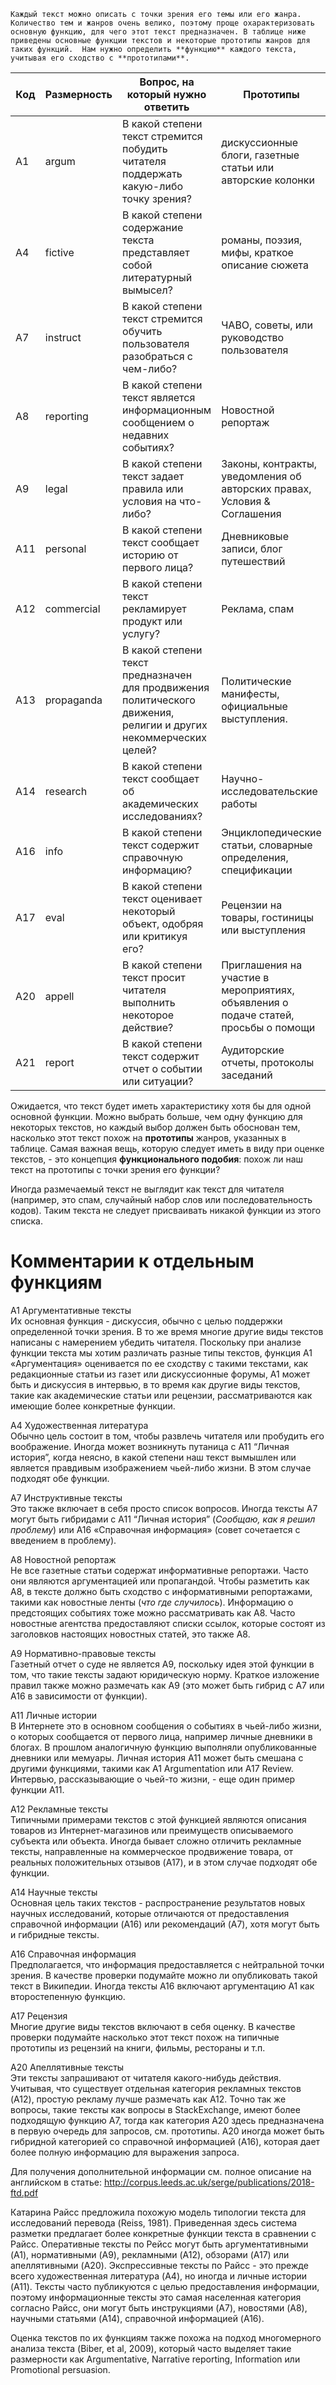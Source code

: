     Каждый текст можно описать с точки зрения его темы или его жанра. Количество тем и жанров очень велико, поэтому проще охарактеризовать основную функцию, для чего этот текст предназначен. В таблице ниже приведены основные функции текстов и некоторые прототипы жанров для таких функций.  Нам нужно определить **функцию** каждого текста, учитывая его сходство с **прототипами**.



| Код | Размерность | Вопрос, на который нужно ответить                                                                                 | Прототипы                                                                           |
|-----|-------------|-------------------------------------------------------------------------------------------------------------------|-------------------------------------------------------------------------------------|
| A1  | argum       | В какой степени текст стремится побудить читателя поддержать какую-либо точку зрения?                             | дискуссионные блоги, газетные статьи или авторские колонки                          |  
| A4  | fictive     | В какой степени содержание текста представляет собой литературный вымысел?                                        | романы, поэзия, мифы, краткое описание сюжета                                       |  
| A7  | instruct    | В какой степени текст стремится обучить пользователя разобраться с чем-либо?                                      | ЧАВО, советы, или руководство пользователя                                          | 
| A8  | reporting   | В какой степени текст является информационным сообщением о недавних событиях?                                     | Новостной репортаж                                                                  | 
| A9  | legal       | В какой степени текст задает правила или условия на что-либо?                                                     | Законы, контракты, уведомления об авторских правах, Условия & Соглашения            |  
| A11 | personal    | В какой степени текст сообщает историю от первого лица?                                                           | Дневниковые записи, блог путешествий                                                |  
| A12 | commercial  | В какой степени текст рекламирует продукт или услугу?                                                             | Реклама, спам                                                                       |  
| A13 | propaganda  | В какой степени текст предназначен для продвижения политического движения, религии и других некоммерческих целей? | Политические манифесты, официальные выступления.                                    |  
| A14 | research    | В какой степени текст сообщает об академических исследованиях?                                                    | Научно-исследовательские работы                                                     |  
| A16 | info        | В какой степени текст содержит справочную информацию?                                                             | Энциклопедические статьи, словарные определения, спецификации                       |  
| A17 | eval        | В какой степени текст оценивает некоторый объект, одобряя или критикуя его?                                       | Рецензии на товары, гостиницы или выступления                                       |  
| A20 | appell      | В какой степени текст просит читателя выполнить некоторое действие?                                               | Приглашения на участие в мероприятиях, объявления о подаче статей, просьбы о помощи |  
| A21 | report      | В какой степени текст содержит отчет о событии или ситуации?                                                      | Аудиторские отчеты, протоколы заседаний                                             |  

Ожидается, что текст будет иметь характеристику хотя бы для одной основной функции. Можно выбрать больше, чем одну функцию для некоторых текстов, но каждый выбор должен быть обоснован тем, насколько этот текст похож на **прототипы** жанров, указанных в таблице.
Самая важная вещь, которую следует иметь в виду при оценке текстов, - это концепция **функционального подобия**: похож ли наш текст на прототипы с точки зрения его функции? 

Иногда размечаемый текст не выглядит как текст для читателя (например, это спам, случайный набор слов или последовательность кодов). Таким текста не следует присваивать никакой функции из этого списка.


Комментарии к отдельным функциям
================================

A1 Аргументативные тексты  
Их основная функция - дискуссия, обычно с целью поддержки определенной точки зрения. В то же время многие другие виды текстов написаны с намерением убедить читателя. Поскольку при анализе функции текста мы хотим различать разные типы текстов, функция A1 «Аргументация» оценивается по ее сходству с такими текстами, как редакционные статьи из газет или дискуссионные форумы, А1 может быть и дискуссия в интервью, в то время как другие виды текстов, такие как академические статьи или рецензии, рассматриваются как имеющие более конкретные функции.

A4 Художественная литература  
Обычно цель состоит в том, чтобы развлечь читателя или пробудить его воображение. Иногда может возникнуть путаница с A11 “Личная история”, когда неясно, в какой степени наш текст вымышлен или является правдивым изображением чьей-либо жизни. В этом случае подходят обе функции.

A7 Инструктивные тексты  
Это также включает в себя просто список вопросов. Иногда тексты A7 могут быть гибридами с A11 “Личная история” (*Сообщаю, как я решил проблему*) или A16 «Справочная информация» (совет сочетается с введением в проблему).

A8 Новостной репортаж  
Не все газетные статьи содержат информативные репортажи. Часто они являются аргументацией или пропагандой. Чтобы разметить как A8, в тексте должно быть сходство с информативными репортажами, такими как новостные ленты (*что где случилось*). Информацию о предстоящих событиях тоже можно рассматривать как A8. Часто новостные агентства предоставляют списки ссылок, которые состоят из заголовков настоящих новостных статей, это также A8.

A9 Нормативно-правовые тексты  
Газетный отчет о суде не является А9, поскольку идея этой функции в том, что такие тексты задают юридическую норму. Краткое изложение правил также можно размечать как A9 (это может быть гибрид с A7 или A16 в зависимости от функции).

A11 Личные истории  
В Интернете это в основном сообщения о событиях в чьей-либо жизни, о которых сообщается от первого лица, например личные дневники в блогах. В прошлом аналогичную функцию выполняли опубликованные дневники или мемуары. Личная история A11 может быть смешана с другими функциями, такими как A1 Argumentation или A17 Review. Интервью, рассказывающие о чьей-то жизни, - еще один пример функции А11.

A12 Рекламные тексты  
Типичными примерами текстов с этой функцией являются описания товаров из Интернет-магазинов или преимуществ описываемого субъекта или объекта. Иногда бывает сложно отличить рекламные тексты, направленные на коммерческое продвижение товара, от реальных положительных отзывов (A17), и в этом случае подходят обе функции.

A14 Научные тексты  
Основная цель таких текстов - распространение результатов новых научных исследований, которые отличаются от предоставления справочной информации (A16) или рекомендаций (A7), хотя могут быть и гибридные тексты.

A16 Справочная информация  
Предполагается, что информация предоставляется с нейтральной точки зрения. В качестве проверки подумайте можно ли опубликовать такой текст в Википедии. Иногда тексты А16 включают аргументацию A1 как второстепенную функцию.

A17 Рецензия  
Многие другие виды текстов включают в себя оценку. В качестве проверки подумайте насколько этот текст похож на типичные прототипы из рецензий на книги, фильмы, рестораны и т.п.

A20 Апеллятивные тексты  
Эти тексты запрашивают от читателя какого-нибудь действия. Учитывая, что существует отдельная категория рекламных текстов (A12), простую рекламу лучше размечать как A12. Точно так же вопросы, такие тексты как вопросы в StackExchange, имеют более подходящую функцию A7, тогда как категория A20 здесь предназначена в первую очередь для запросов, см. прототипы. A20 иногда может быть гибридной категорией со справочной информацией (A16), которая дает более полную информацию для выражения запроса.

Для получения дополнительной информации см. полное описание на английском в статье:
<http://corpus.leeds.ac.uk/serge/publications/2018-ftd.pdf>

Катарина Райсс предложила похожую модель типологии текста для исследований перевода (Reiss, 1981). Приведенная здесь система разметки предлагает более конкретные функции текста в сравнении с Райсс. Оперативные тексты по Рейсс могут быть аргументативными (A1), нормативными (A9), рекламными (A12), обзорами (A17) или апеллятивными (A20). Экспрессивные тексты по Райсс - это прежде всего художественная литература (A4), но иногда и личные истории (A11). Тексты часто публикуются с целью предоставления информации, поэтому информационные тексты это самая населенная категория согласно Райсс, они могут быть инструкциями (A7), новостями (A8), научными статьями (A14), справочной информацией (A16).

Оценка текстов по их функциям также похожа на подход многомерного анализа текста (Biber, et al, 2009), который часто выделяет такие размерности как Argumentative, Narrative reporting, Information или Promotional persuasion.
